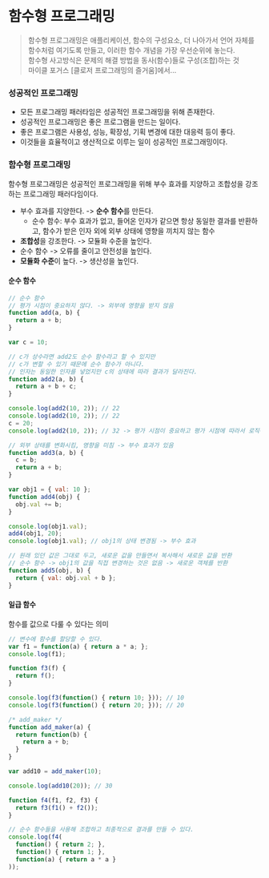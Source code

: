 # 함수형 프로그래밍

> 함수형 프로그래밍은 애플리케이션, 함수의 구성요소, 더 나아가서 언어 자체를 함수처럼 여기도록 만들고, 이러한 함수 개념을 가장 우선순위에 놓는다.  
> 함수형 사고방식은 문제의 해결 방법을 동사(함수)들로 구성(조합)하는 것  
> 마이클 포거스 [클로저 프로그래밍의 즐거움]에서...

### 성공적인 프로그래밍

- 모든 프로그래밍 패러타임은 성공적인 프로그래밍을 위해 존재한다.
- 성공적인 프로그래밍은 좋은 프로그램을 만드는 일이다.
- 좋은 프로그램은 사용성, 성능, 확장성, 기획 변경에 대한 대응력 등이 좋다.
- 이것들을 효율적이고 생산적으로 이루는 일이 성공적인 프로그래밍이다.

### 함수형 프로그래밍

함수형 프로그래밍은 성공적인 프로그래밍을 위해 부수 효과를 지양하고 조합성을 강조하는 프로그래밍 패러다임이다.

- 부수 효과를 지양한다. -> **순수 함수**를 만든다.
  - 순수 함수: 부수 효과가 없고, 들어온 인자가 같으면 항상 동일한 결과를 반환하고, 함수가 받은 인자 외에 외부 상태에 영향을 끼치지 않는 함수
- **조합성**을 강조한다. -> 모듈화 수준을 높인다.
- 순수 함수 -> 오류를 줄이고 안전성을 높인다.
- **모듈화 수준**이 높다. -> 생산성을 높인다.

#### 순수 함수

```js
// 순수 함수
// 평가 시점이 중요하지 않다. -> 외부에 영향을 받지 않음
function add(a, b) {
  return a + b;
}

var c = 10;

// c가 상수라면 add2도 순수 함수라고 할 수 있지만
// c가 변할 수 있기 때문에 순수 함수가 아니다.
// 인자는 동일한 인자를 넣었지만 c의 상태에 따라 결과가 달라진다.
function add2(a, b) {
  return a + b + c;
}

console.log(add2(10, 2)); // 22
console.log(add2(10, 2)); // 22
c = 20;
console.log(add2(10, 2)); // 32 -> 평가 시점이 중요하고 평가 시점에 따라서 로직이 정해진다.

// 외부 상태를 변화시킴, 영향을 미침 -> 부수 효과가 있음
function add3(a, b) {
  c = b;
  return a + b;
}

var obj1 = { val: 10 };
function add4(obj) {
  obj.val += b;
}

console.log(obj1.val);
add4(obj1, 20);
console.log(obj1.val); // obj1의 상태 변경됨 -> 부수 효과

// 원래 있던 값은 그대로 두고, 새로운 값을 만들면서 복사해서 새로운 값을 반환
// 순수 함수 -> obj1의 값을 직접 변경하는 것은 없음 -> 새로운 객체를 반환
function add5(obj, b) {
  return { val: obj.val + b };
}
```

#### 일급 함수

함수를 값으로 다룰 수 있다는 의미

```js
// 변수에 함수를 할당할 수 있다.
var f1 = function(a) { return a * a; };
console.log(f1);

function f3(f) {
  return f();
}

console.log(f3(function() { return 10; })); // 10
console.log(f3(function() { return 20; })); // 20

/* add_maker */
function add_maker(a) {
  return function(b) {
    return a + b;
  }
}

var add10 = add_maker(10);

console.log(add10(20)); // 30

function f4(f1, f2, f3) {
  return f3(f1() + f2());
}

// 순수 함수들을 사용해 조합하고 최종적으로 결과를 만들 수 있다.
console.log(f4(
  function() { return 2; },
  function() { return 1; },
  function(a) { return a * a }
));
```

